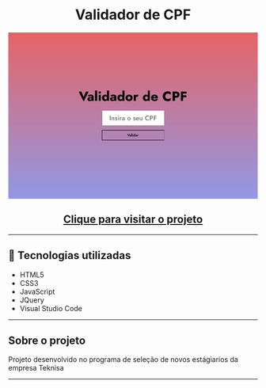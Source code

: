 <h1 align="center">
  <br>Validador de CPF
</h1>

<img align="center" src="./assets/img/previw.png">

<br>

<h2 align="center"><a href="https://github.com/isaacnreis/validaCPF">Clique para visitar o projeto</a></h2>

---

## 👾 Tecnologias utilizadas

- HTML5
- CSS3
- JavaScript
- JQuery
- Visual Studio Code

---

## Sobre o projeto

Projeto desenvolvido no programa de seleção de novos estágiarios da empresa Teknisa

</div>

---